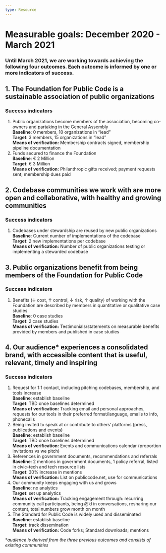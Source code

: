 ```yaml
---
type: Resource
---
```


# Measurable goals: December 2020 - March 2021

### Until March 2021, we are working towards achieving the following four outcomes. Each outcome is informed by one or more indicators of success.

## 1. The Foundation for Public Code is a sustainable association of public organizations

### Success indicators

1. Public organizations become members of the association, becoming co-owners and partaking in the General Assembly<br>
**Baseline**: 0 members, 10 organizations in “lead”<br>
**Target**: 3 members, 15 organizations in “lead”<br>
**Means of verification:** Membership contracts signed, membership pipeline documentation
2. Funds secured to finance the Foundation<br>
**Baseline**: € 2 Million<br>
**Target**: € 3 Million<br>
**Means of verification:** Philanthropic gifts received; payment requests sent; membership dues paid

## 2. Codebase communities we work with are more open and collaborative, with healthy and growing communities

### Success indicators

1. Codebases under stewardship are reused by new public organizations<br>
**Baseline**: Current number of implementations of the codebase<br>
**Target**: 2 new implementations per codebase<br>
**Means of verification:** Number of public organizations testing or implementing a stewarded codebase

## 3. Public organizations benefit from being members of the Foundation for Public Code

### Success indicators

1. Benefits (↓ cost, ↑ control, ↓ risk, ↑ quality) of working with the Foundation are described by members in quantitative or qualitative case studies<br>
**Baseline**: 0 case studies<br>
**Target**: 2 case studies<br>
**Means of verification:** Testimonials/statements on measurable benefits provided by members and published in case studies

## 4. Our audience* experiences a consolidated brand, with accessible content that is useful, relevant, timely and inspiring

### Success indicators

1. Request for 1:1 contact, including pitching codebases, membership, and tools increase<br>
**Baseline**: establish baseline<br>
**Target**: TBD once baselines determined<br>
**Means of verification:** Tracking email and personal approaches, requests for our tools in their preferred format/language, emails to info, phonecalls
2. Being invited to speak at or contribute to others’ platforms (press, publications and events)<br>
**Baseline**: establish baseline<br>
**Target**: TBD once baselines determined<br>
**Means of verification:** Events and communications calendar (proportion invitations vs we pitch)
3. References in government documents, recommendations and referrals<br>
**Baseline**: 2 mentions in government documents, 1 policy referral, listed in civic-tech and tech resource lists<br>
**Target**: 30% increase in mentions<br>
**Means of verification:** List on publiccode.net, use for communications
4. Our community keeps engaging with us and grows<br>
**Baseline**: no analytics<br>
**Target**: set up analytics<br>
**Means of verification:** Tracking engagement through: recurring community call participants, being @’d in conversations, resharing our content, total numbers grow month on month
5. The Standard for Public Code is widely used and disseminated<br>
**Baseline**: establish baseline<br>
**Target**: track dissemination<br>
**Means of verification:** Code forks; Standard downloads; mentions

**audience is derived from the three previous outcomes and consists of existing communities*

